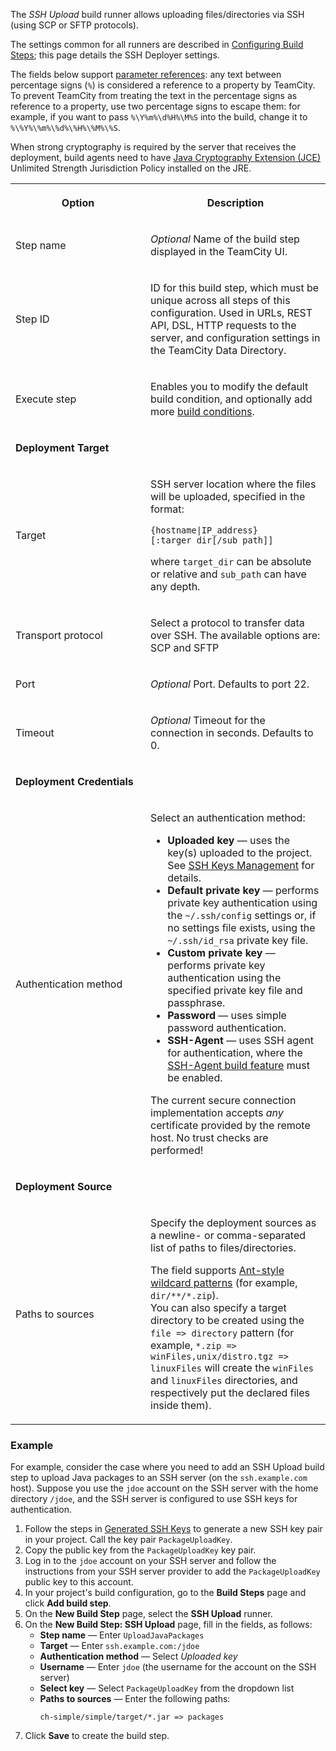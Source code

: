 [//]: # (title: SSH Upload)
[//]: # (auxiliary-id: SSH Upload)

The _SSH Upload_ build runner allows uploading files/directories via SSH (using SCP or SFTP protocols).

The settings common for all runners are described in [Configuring Build Steps](configuring-build-steps.md); this page details the SSH Deployer settings.

The fields below support [parameter references](predefined-build-parameters.md): any text between percentage signs (`%`) is considered a reference to a property by TeamCity. To prevent TeamCity from treating the text in the percentage signs as reference to a property, use two percentage signs to escape them: for example, if you want to pass `%\Y%m%\d%H%\M%S` into the build, change it to `%\%Y%\%m%\%d%\%H%\%M%\%S`.

<warning>

When strong cryptography is required by the server that receives the deployment, build agents need to have [Java Cryptography Extension (JCE) ](https://www.oracle.com/technetwork/java/javase/downloads/jce8-download-2133166.html) Unlimited Strength Jurisdiction Policy installed on the JRE.
</warning>

<table><tr>

<th width="200"><p><b>Option</b></p></th>

<th><p><b>Description</b></p></th>
</tr>

<tr>
<td>
<p>Step name</p>
</td>
<td>
<p><i>Optional</i> Name of the build step displayed in the TeamCity UI.</p>
</td>
</tr>

<tr>
<td>
<p>Step ID</p>
</td>
<td>
<p>ID for this build step, which must be unique across all steps of this configuration. Used in URLs, REST API, DSL, HTTP requests to the server, and configuration settings in the TeamCity Data Directory.</p>
</td>
</tr>

<tr>
<td>

<p>Execute step</p>

</td>
<td>

<p>Enables you to modify the default build condition, and optionally add more <a href="configuring-build-steps.md#Execution+Policy">build conditions</a>.</p>

</td>
</tr>


<tr>
<td colspan="2">

__Deployment Target__

</td>
</tr>

<tr>

<td>

Target

</td>

<td>

<p>SSH server location where the files will be uploaded, specified in the format:</p>

```Shell
{hostname|IP_address}[:targer_dir[/sub_path]] 

```

where `target_dir` can be absolute or relative and `sub_path` can have any depth.

</td></tr><tr>

<td>

Transport protocol

</td>

<td>

Select a protocol to transfer data over SSH. The available options are: SCP and SFTP

</td></tr>

<tr>
<td>
<p>Port</p>
</td>
<td>
<p><i>Optional</i> Port. Defaults to port 22.</p>
</td>
</tr>

<tr>
<td>
<p>Timeout</p>
</td>
<td>
<p><i>Optional</i> Timeout for the connection in seconds. Defaults to 0.</p>
</td>
</tr>

<tr>

<td colspan="2">

__Deployment Credentials__

</td>
</tr>

<tr>
<td>

Authentication method

</td>

<td>


Select an authentication method:

* __Uploaded key__ — uses the key(s) uploaded to the project. See [SSH Keys Management](ssh-keys-management.md) for details.
* __Default private key__ — performs private key authentication using the `~/.ssh/config` settings or, if no settings file exists, using the `~/.ssh/id_rsa` private key file.
* __Custom private key__ — performs private key authentication using the specified private key file and passphrase.
* __Password__ — uses simple password authentication.
* __SSH-Agent__ — uses SSH agent for authentication, where the [SSH-Agent build feature](ssh-agent.md) must be enabled.

<note>

The current secure connection implementation accepts _any_ certificate provided by the remote host. No trust checks are performed!
</note>

</td>
</tr>


<tr>

<td colspan="2">

__Deployment Source__

</td>
</tr>

<tr>
<td>

Paths to sources

</td>

<td>

Specify the deployment sources as a newline- or comma-separated list of paths to files/directories.

The field supports [Ant-style wildcard patterns](wildcards.md#Antlike+Wildcards) (for example, `dir/**/*.zip`).   
You can also specify a target directory to be created using the `file => directory` pattern (for example, `*.zip => winFiles,unix/distro.tgz => linuxFiles` will create the `winFiles` and `linuxFiles` directories, and respectively put the declared files inside them).

</td></tr></table>

### Example

For example, consider the case where you need to add an SSH Upload build step to upload Java packages to an SSH server (on the `ssh.example.com` host). Suppose you use the `jdoe` account on the SSH server with the home directory `/jdoe`, and the SSH server is configured to use SSH keys for authentication.

1. Follow the steps in [Generated SSH Keys](ssh-keys-management.md#Generated+SSH+Keys) to generate a new SSH key pair in your project. Call the key pair `PackageUploadKey`.
2. Copy the public key from the `PackageUploadKey` key pair.
3. Log in to the `jdoe` account on your SSH server and follow the instructions from your SSH server provider to add the `PackageUploadKey` public key to this account.
3. In your project's build configuration, go to the **Build Steps** page and click **Add build step**.
4. On the **New Build Step** page, select the **SSH Upload** runner.
5. On the **New Build Step: SSH Upload** page, fill in the fields, as follows:
   * **Step name** — Enter `UploadJavaPackages`
   * **Target** — Enter `ssh.example.com:/jdoe`
   * **Authentication method** — Select _Uploaded key_
   * **Username** — Enter `jdoe` (the username for the account on the SSH server)
   * **Select key** — Select `PackageUploadKey` from the dropdown list
   * **Paths to sources** — Enter the following paths:
      ```
      ch-simple/simple/target/*.jar => packages
      ```
6. Click **Save** to create the build step.
